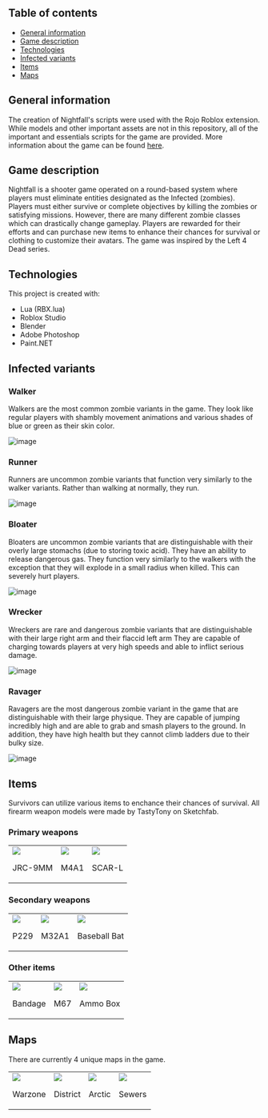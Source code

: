 ## Table of contents
* [General information](#general-information)
* [Game description](#game-description)
* [Technologies](#technologies)
* [Infected variants](#infected-variants)
* [Items](#items)
* [Maps](#maps)

## General information
The creation of Nightfall's scripts were used with the Rojo Roblox extension. While models and other important assets are not in this repository, all of the important and essentials scripts for the game are provided. More information about the game can be found [here](https://sites.google.com/view/kevkim/nightfall?authuser=0).

## Game description
Nightfall is a shooter game operated on a round-based system where players must eliminate entities designated as the Infected (zombies). Players must either survive or complete objectives by killing the zombies or satisfying missions. However, there are many different zombie classes which can drastically change gameplay. Players are rewarded for their efforts and can purchase new items to enhance their chances for survival or clothing to customize their avatars. The game was inspired by the Left 4 Dead series.

## Technologies
This project is created with:
* Lua (RBX.lua)
* Roblox Studio
* Blender
* Adobe Photoshop
* Paint.NET

## Infected variants
### Walker
Walkers are the most common zombie variants in the game. They look like regular players with shambly movement animations and various shades of blue or green as their skin color.

![image](https://user-images.githubusercontent.com/113711991/228646586-0248b5be-5de1-4c90-b98a-90f52798697e.png)

### Runner
Runners are uncommon zombie variants that function very similarly to the walker variants. Rather than walking at normally, they run.

![image](https://user-images.githubusercontent.com/113711991/228646647-41d17b79-d938-4724-ad41-09bfa16cdcca.png)

### Bloater
Bloaters are uncommon zombie variants that are distinguishable with their overly large stomachs (due to storing toxic acid). They have an ability to release dangerous gas. They function very similarly to the walkers with the exception that they will explode in a small radius when killed. This can severely hurt players.

![image](https://user-images.githubusercontent.com/113711991/228646681-75f5378f-71dd-4191-b125-4ce33595cb62.png)

### Wrecker
Wreckers are rare and dangerous zombie variants that are distinguishable with their large right arm and their flaccid left arm They are capable of charging towards players at very high speeds and able to inflict serious damage.

![image](https://user-images.githubusercontent.com/113711991/228646489-9727f2fe-8114-4ce7-9726-c9f8c298efa0.png)

### Ravager
Ravagers are the most dangerous zombie variant in the game that are distinguishable with their large physique. They are capable of jumping incredibly high and are able to grab and smash players to the ground. In addition, they have high health but they cannot climb ladders due to their bulky size.

![image](https://user-images.githubusercontent.com/113711991/228646706-33909d45-22c7-4474-b89a-0d745002edb4.png)

## Items
Survivors can utilize various items to enchance their chances of survival. All firearm weapon models were made by TastyTony on Sketchfab.

### Primary weapons
<div>
  <table>
    <tr>
      <td>
        <img src="https://user-images.githubusercontent.com/113711991/228654947-c1c7adb6-758b-424e-931a-db5dda1214fb.png" />
        <br />
        <p>JRC-9MM</p>
      </td>
      <td>
        <img src="https://user-images.githubusercontent.com/113711991/228655066-92f7be97-a8b0-4a6c-9464-919a3828c29d.png" />
        <br />
        <p>M4A1</p>
      </td>
      <td>
        <img src="https://user-images.githubusercontent.com/113711991/228655142-749c216d-3fa3-4c12-af97-2cbc4ac6d0bc.png" />
        <br />
        <p>SCAR-L</p>
      </td>
  </table>
</div>

### Secondary weapons
<div>
  <table>
    <tr>
      <td>
        <img src="https://user-images.githubusercontent.com/113711991/228655533-5d7fb898-3012-46a8-b312-c8ef59238973.png" />
        <br />
        <p>P229</p>
      </td>
      <td>
        <img src="https://user-images.githubusercontent.com/113711991/228655668-7fccdf6a-3c63-488a-b79d-62c9ce6f19f6.png" />
        <br />
        <p>M32A1</p>
      </td>
      <td>
        <img src="https://user-images.githubusercontent.com/113711991/228656032-ed8e6094-3754-46d6-86b0-bf350bbde38a.png" />
        <br />
        <p>Baseball Bat</p>
      </td>
  </table>
</div>


### Other items
<div>
  <table>
    <tr>
      <td>
        <img src="https://user-images.githubusercontent.com/113711991/228655963-4bd9df0b-d575-46e5-95bc-404c87ac5011.png" />
        <br />
        <p>Bandage</p>
      </td>
      <td>
        <img src="https://user-images.githubusercontent.com/113711991/228656074-6ba62d45-3f3e-4a08-bf0c-b14767c98e7f.png" />
        <br />
        <p>M67</p>
      </td>
      <td>
        <img src="https://user-images.githubusercontent.com/113711991/228656135-3e663a4b-b675-4057-ac32-c43e81e8efae.png" />
        <br />
        <p>Ammo Box</p>
      </td>
  </table>
</div>

## Maps
There are currently 4 unique maps in the game.
<div>
  <table>
    <tr>
      <td>
        <img src="https://user-images.githubusercontent.com/113711991/228648119-fbaf8d6a-f173-40df-b2f4-e86fb825f0d9.png" />
        <br />
        <p>Warzone</p>
      </td>
      <td>
        <img src="https://user-images.githubusercontent.com/113711991/228648023-a95eaadd-2544-429b-8c51-9f3d34ffbf23.png" />
        <br />
        <p>District</p>
      </td>
      <td>
        <img src="https://user-images.githubusercontent.com/113711991/228647997-87671092-2c6e-496d-bf67-5bb57a57690a.png" />
        <br />
        <p>Arctic</p>
      </td>
      <td>
        <img src="https://user-images.githubusercontent.com/113711991/228648049-b0c0d9bb-f401-44a9-8ad7-38a5be8273c0.png" />
        <br />
        <p>Sewers</p>
      </td>
    </tr>
  </table>
</div>

